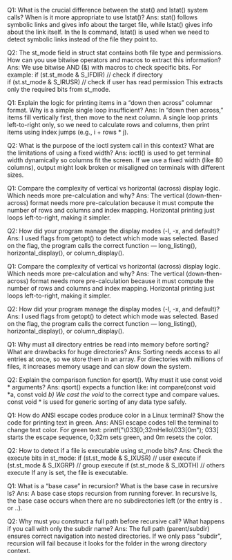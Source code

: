 Q1: What is the crucial difference between the stat() and lstat() system calls? When is it more appropriate to use lstat()?
Ans:
stat() follows symbolic links and gives info about the target file, while lstat() gives info about the link itself.
In the ls command, lstat() is used when we need to detect symbolic links instead of the file they point to.

Q2: The st_mode field in struct stat contains both file type and permissions. How can you use bitwise operators and macros to extract this information?
Ans:
We use bitwise AND (&) with macros to check specific bits.
For example:
if (st.st_mode & S_IFDIR)   // check if directory  
if (st.st_mode & S_IRUSR)   // check if user has read permission
This extracts only the required bits from st_mode.

Q1: Explain the logic for printing items in a “down then across” columnar format. Why is a simple single loop insufficient?
Ans:
In “down then across,” items fill vertically first, then move to the next column.
A single loop prints left-to-right only, so we need to calculate rows and columns, then print items using index jumps (e.g., i + rows * j).

Q2: What is the purpose of the ioctl system call in this context? What are the limitations of using a fixed width?
Ans:
ioctl() is used to get terminal width dynamically so columns fit the screen.
If we use a fixed width (like 80 columns), output might look broken or misaligned on terminals with different sizes.

Q1: Compare the complexity of vertical vs horizontal (across) display logic. Which needs more pre-calculation and why?
Ans:
The vertical (down-then-across) format needs more pre-calculation because it must compute the number of rows and columns and index mapping.
Horizontal printing just loops left-to-right, making it simpler.

Q2: How did your program manage the display modes (-l, -x, and default)?
Ans:
I used flags from getopt() to detect which mode was selected.
Based on the flag, the program calls the correct function — long_listing(), horizontal_display(), or column_display().

Q1: Compare the complexity of vertical vs horizontal (across) display logic. Which needs more pre-calculation and why?
Ans:
The vertical (down-then-across) format needs more pre-calculation because it must compute the number of rows and columns and index mapping.
Horizontal printing just loops left-to-right, making it simpler.

Q2: How did your program manage the display modes (-l, -x, and default)?
Ans:
I used flags from getopt() to detect which mode was selected.
Based on the flag, the program calls the correct function — long_listing(), horizontal_display(), or column_display().

Q1: Why must all directory entries be read into memory before sorting? What are drawbacks for huge directories?
Ans:
Sorting needs access to all entries at once, so we store them in an array.
For directories with millions of files, it increases memory usage and can slow down the system.

Q2: Explain the comparison function for qsort(). Why must it use const void * arguments?
Ans:
qsort() expects a function like:
int compare(const void *a, const void *b)
We cast the void* to the correct type and compare values.
const void * is used for generic sorting of any data type safely.

Q1: How do ANSI escape codes produce color in a Linux terminal? Show the code for printing text in green.
Ans:
ANSI escape codes tell the terminal to change text color.
For green text:
printf("\033[0;32mHello\033[0m");
033[ starts the escape sequence, 0;32m sets green, and 0m resets the color.

Q2: How to detect if a file is executable using st_mode bits?
Ans:
Check the execute bits in st_mode:
if (st.st_mode & S_IXUSR) // user execute
if (st.st_mode & S_IXGRP) // group execute
if (st.st_mode & S_IXOTH) // others execute
If any is set, the file is executable.

Q1: What is a “base case” in recursion? What is the base case in recursive ls?
Ans:
A base case stops recursion from running forever.
In recursive ls, the base case occurs when there are no subdirectories left (or the entry is . or ..).

Q2: Why must you construct a full path before recursive call? What happens if you call with only the subdir name?
Ans:
The full path (parent/subdir) ensures correct navigation into nested directories.
If we only pass "subdir", recursion will fail because it looks for the folder in the wrong directory context.

